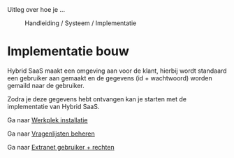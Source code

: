 <properties>
	<page>
		<title>Implementatie bouw</title>
		<description>Uitleg over hoe je ...</description>
	</page>
	<menu>
		<position>Handleiding / Systeem / Implementatie</position>
		<title>Implementatie bouw</title>
	</menu>
</properties>


Implementatie bouw
===================

Hybrid SaaS maakt een omgeving aan voor de klant, hierbij wordt standaard een gebruiker aan gemaakt en de gegevens (id + wachtwoord) worden gemaild naar de gebruiker.

Zodra je deze gegevens hebt ontvangen kan je starten met de implementatie van Hybrid SaaS.

Ga naar  [Werkplek installatie](http://hybridsaas.support/pages/handleiding/extra/installeren-hybrid%20SaaS-browser)

Ga naar  [Vragenlijsten beheren](http://hybridsaas.support/pages/handleiding/modules/P-Z/vragenlijst/vragenlijsten)

Ga naar  [Extranet gebruiker + rechten](http://hybridsaas.support/pages/handleiding/modules/P-Z/vragenlijst/vragenlijsten-extranet)


